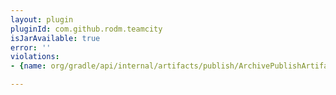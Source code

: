 ```yaml
---
layout: plugin
pluginId: com.github.rodm.teamcity
isJarAvailable: true
error: ''
violations:
- {name: org/gradle/api/internal/artifacts/publish/ArchivePublishArtifact, type: internal-api-usage}

---
```

